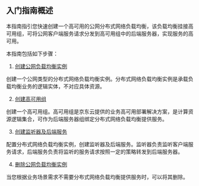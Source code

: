 
## 入门指南概述
本指南指引您快速创建一个高可用的公网分布式网络负载均衡，该负载均衡挂接高可用组，可将公网客户端服务请求分发到高可用组中的后端服务器，实现服务的高可用。

本指南包括如下步骤：

 1. [创建公网负载均衡实例](../Getting-Started/Create-Instance.md)
 
 创建一个公网类型的分布式网络负载均衡实例。分布式网络负载均衡实例是承载负载均衡业务的逻辑实体，不对应具体资源。
 
 2. [创建高可用组](../Getting-Started/Create-AvailabilityGroup.md)
 
创建一个高可用组。高可用组是京东云提供的业务高可用部署解决方案，是计算资源逻辑集合，可作为后端服务器组绑定分布式网络负载均衡提供服务。

 3. [创建监听器及后端服务](../Getting-Started/DNLB-InstanceManagement.md)
 
 配置分布式网络负载均衡实例，创建监听器及后端服务。监听器负责监听客户端服务请求，后端服务负责将监听的服务请求按照一定的策略转发到后端服务器。
 
 4. [删除公网负载均衡实例](../Getting-Started/Delete-Instance.md)
 
 当您根据业务场景需求不需要分布式网络负载均衡提供服务时，可以将其删除。
